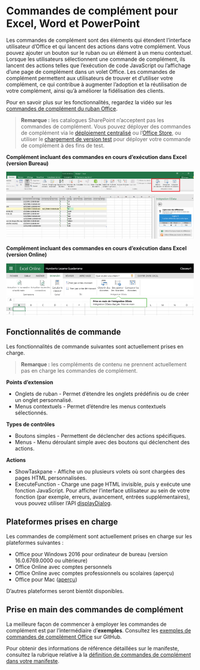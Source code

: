 
# <a name="add-in-commands-for-excel-word-and-powerpoint"></a>Commandes de complément pour Excel, Word et PowerPoint

Les commandes de complément sont des éléments qui étendent l’interface utilisateur d’Office et qui lancent des actions dans votre complément. Vous pouvez ajouter un bouton sur le ruban ou un élément à un menu contextuel. Lorsque les utilisateurs sélectionnent une commande de complément, ils lancent des actions telles que l’exécution de code JavaScript ou l’affichage d’une page de complément dans un volet Office. Les commandes de complément permettent aux utilisateurs de trouver et d’utiliser votre complément, ce qui contribue à augmenter l’adoption et la réutilisation de votre complément, ainsi qu’à améliorer la fidélisation des clients.

Pour en savoir plus sur les fonctionnalités, regardez la vidéo sur les [commandes de complément du ruban Office](https://channel9.msdn.com/events/Build/2016/P551).

>**Remarque :** les catalogues SharePoint n’acceptent pas les commandes de complément. Vous pouvez déployer des commandes de complément via le [déploiement centralisé](https://support.office.com/en-ie/article/Deploy-Office-Add-ins-in-the-Office-365-new-Admin-Center-737e8c86-be63-44d7-bf02-492fa7cd9c3f?ui=en-US&rs=en-IE&ad=IE) ou l’[Office Store](https://msdn.microsoft.com/en-us/library/jj220033.aspx), ou utiliser le [chargement de version test](https://dev.office.com/docs/add-ins/testing/create-a-network-shared-folder-catalog-for-task-pane-and-content-add-ins) pour déployer votre commande de complément à des fins de test. 

**Complément incluant des commandes en cours d’exécution dans Excel (version Bureau)**

![Commandes du complément](../../images/addincommands1.png)

**Complément incluant des commandes en cours d’exécution dans Excel (version Online)**

![Commandes de complément](../../images/addincommands2.png)

## <a name="command-capabilities"></a>Fonctionnalités de commande
Les fonctionnalités de commande suivantes sont actuellement prises en charge.

> **Remarque :** les compléments de contenu ne prennent actuellement pas en charge les commandes de complément.

**Points d’extension**

- Onglets de ruban - Permet d’étendre les onglets prédéfinis ou de créer un onglet personnalisé.
- Menus contextuels - Permet d’étendre les menus contextuels sélectionnés. 

**Types de contrôles**

- Boutons simples - Permettent de déclencher des actions spécifiques.
- Menus - Menu déroulant simple avec des boutons qui déclenchent des actions.

**Actions**

- ShowTaskpane - Affiche un ou plusieurs volets où sont chargées des pages HTML personnalisées.
- ExecuteFunction - Charge une page HTML invisible, puis y exécute une fonction JavaScript. Pour afficher l’interface utilisateur au sein de votre fonction (par exemple, erreurs, avancement, entrées supplémentaires), vous pouvez utiliser l’API [displayDialog](http://dev.office.com/reference/add-ins/shared/officeui).  

## <a name="supported-platforms"></a>Plateformes prises en charge
Les commandes de complément sont actuellement prises en charge sur les plateformes suivantes :

- Office pour Windows 2016 pour ordinateur de bureau (version 16.0.6769.0000 ou ultérieure)
- Office Online avec comptes personnels
- Office Online avec comptes professionnels ou scolaires (aperçu)
- Office pour Mac ([aperçu](https://github.com/OfficeDev/Office-Add-in-Commands-Samples/blob/master/Tools/MacDevPreview.md))

D’autres plateformes seront bientôt disponibles.

## <a name="get-started-with-add-in-commands"></a>Prise en main des commandes de complément

La meilleure façon de commencer à employer les commandes de complément est par l’intermédiaire d’**exemples**. Consultez les [exemples de commandes de complément Office](https://github.com/OfficeDev/Office-Add-in-Commands-Samples/) sur GitHub.

Pour obtenir des informations de référence détaillées sur le manifeste, consultez la rubrique relative à la [définition de commandes de complément dans votre manifeste](http://dev.office.com/docs/add-ins/outlook/manifests/define-add-in-commands).





